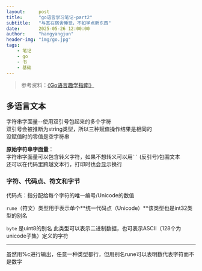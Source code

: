 ```yaml
---
layout:     post
title:      "go语言学习笔记-part2"
subtitle:   "与其在宿舍睡觉，不如学点新东西"
date:       2025-05-26 12:00:00
author:     "hangyangjun"
header-img: "img/go.jpg"
tags:
    - 笔记
    - go
    - 书
    - 基础
---
```

> 参考资料：[《Go语言趣学指南》](https://huangz.works/gpwg/preview/lession1.html#id1)  

## 多语言文本
字符串字面量--使用双引号包起来的多个字符  
双引号会被推断为string类型，所以三种赋值操作结果是相同的  
没赋值时的零值是空字符串  

**原始字符串字面量**：  
字符串字面量可以包含转义字符，如果不想转义可以用` `` ` (反引号)包围文本  
还可以在代码里跨越文本行，打印时也会显示换行

### 字符、代码点、符文和字节

代码点：指分配给每个字符的唯一编号/Unicode的数值

`rune`（符文）类型用于表示单个**统一代码点（Unicode）**该类型也是int32类型的别名

`byte` 是uint8的别名 此类型可以表示二进制数据，也可表示ASCII（128个为unicode子集）定义的字符

--------------

虽然用%c进行输出，任意一种类型都行，但用别名rune可以表明数代表字符而不是数字
